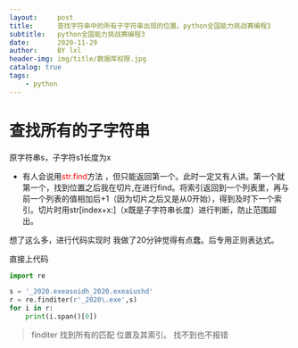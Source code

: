 ```yaml
---
layout:     post
title:      查找字符串中的所有子字符串出现的位置。python全国能力挑战赛编程3
subtitle:   python全国能力挑战赛编程3
date:       2020-11-29
author:     BY lxl
header-img: img/title/数据库权限.jpg
catalog: true
tags:
    - python
---
```


<style>
    oooo{
        color:red;
    }
</style>




<script src="https://eqcn.ajz.miesnfu.com/wp-content/plugins/wp-3d-pony/live2dw/lib/L2Dwidget.min.js"></script>

  <!--小帅哥：     https://unpkg.com/live2d-widget-model-chitose@1.0.5/assets/chitose.model.json-->
  <!--萌娘：       https://unpkg.com/live2d-widget-model-shizuku@1.0.5/assets/shizuku.model.json-->
  <!--小可爱（女）：https://unpkg.com/live2d-widget-model-koharu@1.0.5/assets/koharu.model.json-->
  <!--小可爱（男）：https://unpkg.com/live2d-widget-model-haruto@1.0.5/assets/haruto.model.json-->
  <!--初音：https://unpkg.com/live2d-widget-model-miku@1.0.5/assets/miku.model.json-->
   <!-- 上边的不同链接显示的是不同的小人，这个可以根据需要来选择 下边的初始化部分，可以修改宽高来修改小人的大小，或者是鼠标移动到小人上的透明度，也可以修改小人在页面出现的位置。 -->

<script>
    /*https://unpkg.com/live2d-widget-model-shizuku@1.0.5/assets/shizuku.model.json*/
    L2Dwidget.init({ "model": { jsonPath:
          "https://unpkg.com/live2d-widget-model-koharu@1.0.5/assets/koharu.model.json",
        "scale": 1 }, "display": { "position": "right", "width": 110, "height": 150,
        "hOffset": 0, "vOffset": -20 }, "mobile": { "show": true, "scale": 0.5 },
      "react": { "opacityDefault": 0.8, "opacityOnHover": 0.1 } });
  </script>

#  查找所有的子字符串

原字符串s，子字符s1长度为x

- 有人会说用<oooo>str.find</oooo>方法 ，但只能返回第一个。此时一定又有人讲。第一个就第一个，找到位置之后我在<ooop>切片</oooo>,在进行find。将索引返回到一个列表里，再与前一个列表的值相加后+1（因为切片之后又是从0开始），得到及时下一个索引。切片时用str[index+x:]（x既是子字符串长度）进行判断，防止范围超出。

想了这么多，进行代码实现时 我做了20分钟觉得有点蠢。后专用正则表达式。

直接上代码

```python
import re

s = '_2020.exeasoidh_2020.exeaiushd'
r = re.finditer(r'_2020\.exe',s)
for i in r:
    print(i.span()[0])
```

>finditer 找到所有的匹配 位置及其索引。 找不到也不报错